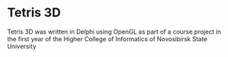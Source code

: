 # Tetris 3D
 Tetris 3D was written in Delphi using OpenGL as part of a course project in the first year of the Higher College of Informatics of Novosibirsk State University
